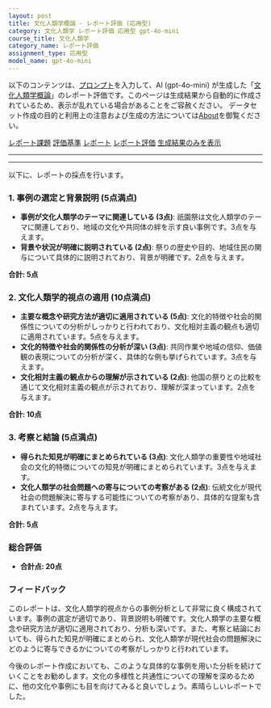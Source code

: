 ```yaml
---
layout: post
title: 文化人類学概論 - レポート評価 (応用型)
category: 文化人類学 レポート評価 応用型 gpt-4o-mini
course_title: 文化人類学
category_name: レポート評価
assignment_type: 応用型
model_name: gpt-4o-mini
---
```


以下のコンテンツは、[プロンプト](http://127.0.0.1:8000/generated/文化人類学/gpt-4o-mini/prompt_レポート評価-応用型.md)を入力して、AI (gpt-4o-mini) が生成した「[文化人類学概論](/contents/文化人類学/)」のレポート評価です。このページは生成結果から自動的に作成されているため、表示が乱れている場合があることをご容赦ください。
データセット作成の目的と利用上の注意および生成の方法については[About](/About)を御覧ください。

[レポート課題](../レポート課題-応用型)
[評価基準](../評価基準-応用型)
[レポート](../レポート-応用型)
[レポート評価](../レポート評価-応用型)
[生成結果のみを表示](http://127.0.0.1:8000/generated/文化人類学/gpt-4o-mini/レポート評価-応用型.md)
  

***
***
  
以下に、レポートの採点を行います。

### 1. 事例の選定と背景説明 (5点満点)
- **事例が文化人類学のテーマに関連している (3点)**: 祇園祭は文化人類学のテーマに関連しており、地域の文化や共同体の絆を示す良い事例です。3点を与えます。
- **背景や状況が明確に説明されている (2点)**: 祭りの歴史や目的、地域住民の関与について具体的に説明されており、背景が明確です。2点を与えます。

**合計: 5点**

### 2. 文化人類学的視点の適用 (10点満点)
- **主要な概念や研究方法が適切に適用されている (5点)**: 文化的特徴や社会的関係性についての分析がしっかりと行われており、文化相対主義の観点も適切に適用されています。5点を与えます。
- **文化的特徴や社会的関係性の分析が深い (3点)**: 共同作業や地域の信仰、価値観の表現についての分析が深く、具体的な例も挙げられています。3点を与えます。
- **文化相対主義の観点からの理解が示されている (2点)**: 他国の祭りとの比較を通じて文化相対主義の観点が示されており、理解が深まっています。2点を与えます。

**合計: 10点**

### 3. 考察と結論 (5点満点)
- **得られた知見が明確にまとめられている (3点)**: 文化人類学の重要性や地域社会の文化的特徴についての知見が明確にまとめられています。3点を与えます。
- **文化人類学の社会問題への寄与についての考察がある (2点)**: 伝統文化が現代社会の問題解決に寄与する可能性についての考察があり、具体的な提案も含まれています。2点を与えます。

**合計: 5点**

### 総合評価
- **合計点: 20点**

### フィードバック
このレポートは、文化人類学的視点からの事例分析として非常に良く構成されています。事例の選定が適切であり、背景説明も明確です。文化人類学の主要な概念や研究方法が適切に適用されており、分析も深いです。また、考察と結論においても、得られた知見が明確にまとめられ、文化人類学が現代社会の問題解決にどのように寄与できるかについての考察がしっかりと行われています。

今後のレポート作成においても、このような具体的な事例を用いた分析を続けていくことをお勧めします。文化の多様性と共通性についての理解を深めるために、他の文化や事例にも目を向けてみると良いでしょう。素晴らしいレポートでした。
